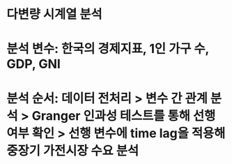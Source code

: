 # 다변량 시계열 분석
# 분석 변수: 한국의 경제지표, 1인 가구 수, GDP, GNI
# 분석 순서: 데이터 전처리 > 변수 간 관계 분석 > Granger 인과성 테스트를 통해 선행 여부 확인 > 선행 변수에 time lag을 적용해 중장기 가전시장 수요 분석
